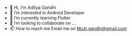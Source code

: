 - 👋 Hi, I’m Aditya Gandhi
- 👀 I’m interested in Android Developer
- 🌱 I’m currently learning Flutter
- 💞️ I’m looking to collaborate on ...
- 📫 How to reach me Email me on Muzt.gandhi@gmail.com

<!---
adityagandhi007/adityagandhi007 is a ✨ special ✨ repository because its `README.md` (this file) appears on your GitHub profile.
You can click the Preview link to take a look at your changes.
--->
